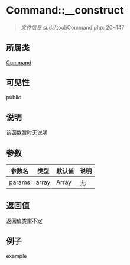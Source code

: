 # Command::__construct



> *文件信息* suda\tool\Command.php: 20~147

## 所属类 

[Command](../Command.md)

## 可见性

 public 

## 说明

该函数暂时无说明


## 参数


| 参数名 | 类型 | 默认值 | 说明 |
|--------|-----|-------|-------|
| params |  array | Array | 无 |



## 返回值

返回值类型不定


## 例子

example